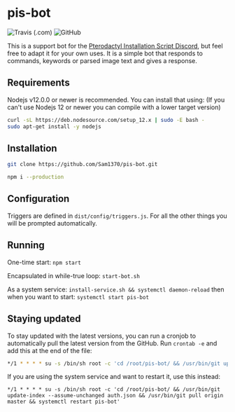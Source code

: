 # pis-bot

![Travis (.com)](https://img.shields.io/travis/com/Sam1370/pis-bot)
![GitHub](https://img.shields.io/github/license/Sam1370/pis-bot)

This is a support bot for the [Pterodactyl Installation Script Discord](https://pterodactyl-installer.se/discord), but feel free to adapt it for your own uses. It is a simple bot that responds to commands, keywords or parsed image text and gives a response.

## Requirements

Nodejs v12.0.0 or newer is recommended. You can install that using:
(If you can't use Nodejs 12 or newer you can compile with a lower target version)

```bash
curl -sL https://deb.nodesource.com/setup_12.x | sudo -E bash -
sudo apt-get install -y nodejs
```

## Installation

```bash
git clone https://github.com/Sam1370/pis-bot.git
```

```bash
npm i --production
```

## Configuration

Triggers are defined in `dist/config/triggers.js`.
For all the other things you will be prompted automatically.

## Running

One-time start: `npm start`

Encapsulated in while-true loop: `start-bot.sh`

As a system service: `install-service.sh && systemctl daemon-reload` then when you want to start: `systemctl start pis-bot`

## Staying updated

To stay updated with the latest versions, you can run a cronjob to automatically pull the latest version from the GitHub. Run `crontab -e` and add this at the end of the file:

```bash
*/1 * * * * su -s /bin/sh root -c 'cd /root/pis-bot/ && /usr/bin/git update-index --assume-unchanged auth.json && /usr/bin/git pull origin master'
```

If you are using the system service and want to restart it, use this instead:

```
*/1 * * * * su -s /bin/sh root -c 'cd /root/pis-bot/ && /usr/bin/git update-index --assume-unchanged auth.json && /usr/bin/git pull origin master && systemctl restart pis-bot'
```
